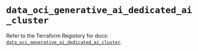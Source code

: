 # `data_oci_generative_ai_dedicated_ai_cluster`

Refer to the Terraform Registory for docs: [`data_oci_generative_ai_dedicated_ai_cluster`](https://registry.terraform.io/providers/oracle/oci/6.18.0/docs/data-sources/generative_ai_dedicated_ai_cluster).
